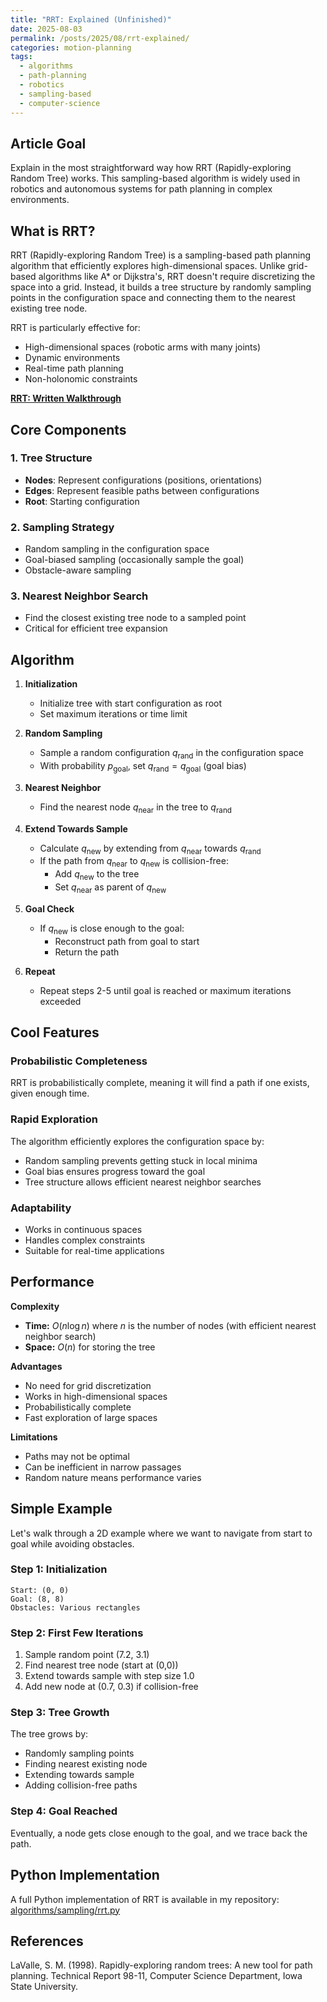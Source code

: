```yaml
---
title: "RRT: Explained (Unfinished)"
date: 2025-08-03
permalink: /posts/2025/08/rrt-explained/
categories: motion-planning
tags:
  - algorithms
  - path-planning
  - robotics
  - sampling-based
  - computer-science
---
```


## Article Goal
Explain in the most straightforward way how RRT (Rapidly-exploring Random Tree) works. This sampling-based algorithm is widely used in robotics and autonomous systems for path planning in complex environments.

## What is RRT?

RRT (Rapidly-exploring Random Tree) is a sampling-based path planning algorithm that efficiently explores high-dimensional spaces. Unlike grid-based algorithms like A* or Dijkstra's, RRT doesn't require discretizing the space into a grid. Instead, it builds a tree structure by randomly sampling points in the configuration space and connecting them to the nearest existing tree node.

RRT is particularly effective for:
- High-dimensional spaces (robotic arms with many joints)
- Dynamic environments
- Real-time path planning
- Non-holonomic constraints

**[RRT: Written Walkthrough](/files/RRT.pdf)**

## Core Components

### 1. Tree Structure
- **Nodes**: Represent configurations (positions, orientations)
- **Edges**: Represent feasible paths between configurations
- **Root**: Starting configuration

### 2. Sampling Strategy
- Random sampling in the configuration space
- Goal-biased sampling (occasionally sample the goal)
- Obstacle-aware sampling

### 3. Nearest Neighbor Search
- Find the closest existing tree node to a sampled point
- Critical for efficient tree expansion

## Algorithm

1. **Initialization**
   - Initialize tree with start configuration as root
   - Set maximum iterations or time limit

2. **Random Sampling**
   - Sample a random configuration $q_{\text{rand}}$ in the configuration space
   - With probability $p_{\text{goal}}$, set $q_{\text{rand}} = q_{\text{goal}}$ (goal bias)

3. **Nearest Neighbor**
   - Find the nearest node $q_{\text{near}}$ in the tree to $q_{\text{rand}}$

4. **Extend Towards Sample**
   - Calculate $q_{\text{new}}$ by extending from $q_{\text{near}}$ towards $q_{\text{rand}}$
   - If the path from $q_{\text{near}}$ to $q_{\text{new}}$ is collision-free:
       - Add $q_{\text{new}}$ to the tree
       - Set $q_{\text{near}}$ as parent of $q_{\text{new}}$

5. **Goal Check**
   - If $q_{\text{new}}$ is close enough to the goal:
       - Reconstruct path from goal to start
       - Return the path

6. **Repeat**
   - Repeat steps 2-5 until goal is reached or maximum iterations exceeded

## Cool Features

### Probabilistic Completeness
RRT is probabilistically complete, meaning it will find a path if one exists, given enough time.

### Rapid Exploration
The algorithm efficiently explores the configuration space by:
- Random sampling prevents getting stuck in local minima
- Goal bias ensures progress toward the goal
- Tree structure allows efficient nearest neighbor searches

### Adaptability
- Works in continuous spaces
- Handles complex constraints
- Suitable for real-time applications

## Performance

**Complexity**
- **Time:** $O(n \log n)$ where $n$ is the number of nodes (with efficient nearest neighbor search)
- **Space:** $O(n)$ for storing the tree

**Advantages**
- No need for grid discretization
- Works in high-dimensional spaces
- Probabilistically complete
- Fast exploration of large spaces

**Limitations**
- Paths may not be optimal
- Can be inefficient in narrow passages
- Random nature means performance varies

## Simple Example

Let's walk through a 2D example where we want to navigate from start to goal while avoiding obstacles.

### Step 1: Initialization
```
Start: (0, 0)
Goal: (8, 8)
Obstacles: Various rectangles
```

### Step 2: First Few Iterations
1. Sample random point (7.2, 3.1)
2. Find nearest tree node (start at (0,0))
3. Extend towards sample with step size 1.0
4. Add new node at (0.7, 0.3) if collision-free

### Step 3: Tree Growth
The tree grows by:
- Randomly sampling points
- Finding nearest existing node
- Extending towards sample
- Adding collision-free paths

### Step 4: Goal Reached
Eventually, a node gets close enough to the goal, and we trace back the path.

## Python Implementation

A full Python implementation of RRT is available in my repository:  
[algorithms/sampling/rrt.py](https://github.com/nramaswamy17/PlannerComparisons/blob/main/algorithms/sampling/rrt.py)


## References

LaValle, S. M. (1998). Rapidly-exploring random trees: A new tool for path planning. Technical Report 98-11, Computer Science Department, Iowa State University.
